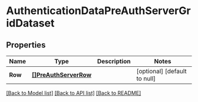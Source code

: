 # AuthenticationDataPreAuthServerGridDataset

## Properties
Name | Type | Description | Notes
------------ | ------------- | ------------- | -------------
**Row** | [**[]PreAuthServerRow**](PreAuthServer_row.md) |  | [optional] [default to null]

[[Back to Model list]](../README.md#documentation-for-models) [[Back to API list]](../README.md#documentation-for-api-endpoints) [[Back to README]](../README.md)

